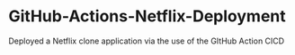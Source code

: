 # GitHub-Actions-Netflix-Deployment
Deployed a Netflix clone application via the use of the GItHub Action CICD
